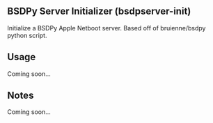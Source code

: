 ## BSDPy Server Initializer (bsdpserver-init) ##
Initialize a BSDPy Apple Netboot server. Based off of bruienne/bsdpy python script.

## Usage ##
Coming soon...
## Notes ##
Coming soon...
